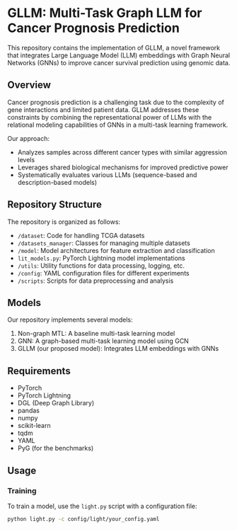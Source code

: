 # GLLM: Multi-Task Graph LLM for Cancer Prognosis Prediction

This repository contains the implementation of GLLM, a novel framework that integrates Large Language Model (LLM) embeddings with Graph Neural Networks (GNNs) to improve cancer survival prediction using genomic data.

## Overview

Cancer prognosis prediction is a challenging task due to the complexity of gene interactions and limited patient data. GLLM addresses these constraints by combining the representational power of LLMs with the relational modeling capabilities of GNNs in a multi-task learning framework.

Our approach:
- Analyzes samples across different cancer types with similar aggression levels
- Leverages shared biological mechanisms for improved predictive power
- Systematically evaluates various LLMs (sequence-based and description-based models)

## Repository Structure

The repository is organized as follows:

- `/dataset`: Code for handling TCGA datasets
- `/datasets_manager`: Classes for managing multiple datasets
- `/model`: Model architectures for feature extraction and classification
- `lit_models.py`: PyTorch Lightning model implementations
- `/utils`: Utility functions for data processing, logging, etc.
- `/config`: YAML configuration files for different experiments
- `/scripts`: Scripts for data preprocessing and analysis


## Models

Our repository implements several models:
1. Non-graph MTL: A baseline multi-task learning model
2. GNN: A graph-based multi-task learning model using GCN
3. GLLM (our proposed model): Integrates LLM embeddings with GNNs

## Requirements

- PyTorch
- PyTorch Lightning
- DGL (Deep Graph Library)
- pandas
- numpy
- scikit-learn
- tqdm
- YAML
- PyG (for the benchmarks)

## Usage

### Training

To train a model, use the `light.py` script with a configuration file:

```bash
python light.py -c config/light/your_config.yaml

